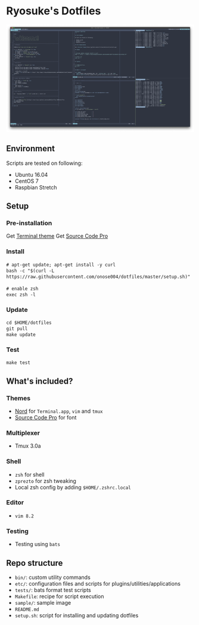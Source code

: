Ryosuke's Dotfiles
===

![](./sample/terminal.png)

## Environment

Scripts are tested on following:

- Ubuntu 16.04
- CentOS 7
- Raspbian Stretch

## Setup

### Pre-installation

Get [Terminal theme](https://github.com/arcticicestudio/nord-terminal-app)
Get [Source Code Pro](https://adobe-fonts.github.io/source-code-pro/)

### Install
```
# apt-get update; apt-get install -y curl
bash -c "$(curl -L https://raw.githubusercontent.com/onose004/dotfiles/master/setup.sh)"

# enable zsh
exec zsh -l
```

### Update

```
cd $HOME/dotfiles
git pull
make update
```

### Test

```
make test
```

## What's included?

### Themes
- [Nord](https://www.nordtheme.com/) for `Terminal.app`, `vim` and `tmux`
- [Source Code Pro](https://adobe-fonts.github.io/source-code-pro/) for font

### Multiplexer
- Tmux 3.0a

### Shell
- `zsh` for shell
- `zprezto` for zsh tweaking
- Local zsh config by adding `$HOME/.zshrc.local`

### Editor
- `vim 8.2`

### Testing
- Testing using `bats`

## Repo structure

* `bin/`: custom utility commands
* `etc/`: configuration files and scripts for plugins/utilities/applications
* `tests/`: bats format test scripts
* `Makefile`: recipe for script execution
* `sample/`: sample image
* `README.md`
* `setup.sh`: script for installing and updating dotfiles
